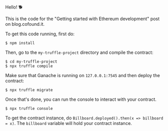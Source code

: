 Hello! 🐕

This is the code for the "Getting started with Ethereum development" post
on blog.cofound.it.

To get this code running, first do:

```
$ npm install
```

Then, go to the `my-truffle-project` directory and compile the contract:

```
$ cd my-truffle-project
$ npx truffle compile
```

Make sure that Ganache is running on `127.0.0.1:7545` and then deploy
the contract:

```
$ npx truffle migrate
```

Once that's done, you can run the console to interact with your contract.

```
$ npx truffle console
```

To get the contract instance, do `Billboard.deployed().then(x => billboard = x)`.
The `billboard` variable will hold your contract instance.
